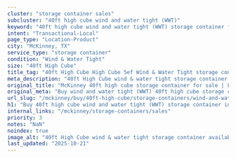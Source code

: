 ```yaml
---
cluster: "storage container sales"
subcluster: "40ft high cube wind and water tight (WWT)"
keyword: "40ft high cube wind and water tight (WWT) storage container for sale McKinney, TX"
intent: "Transactional-Local"
page_type: "Location-Product"
city: "McKinney, TX"
service_type: "storage container"
condition: "Wind & Water Tight"
size: "40ft High Cube"
title_tag: "40ft High Cube High Cube 5ef Wind & Water Tight storage container Sales in McKinney | LC Container"
meta_description: "40ft High Cube wind & water tight storage container sales in McKinney. High cube containers with extra height. Fast delivery, competitive pricing. Serving storage containers area. Quote ID: VI1. Call (214) 524-4168 for your free quote today."
original_title: "McKinney 40ft high cube storage container for sale | LC"
original_meta: "Buy wind and water tight (WWT) 40ft high cube storage container sale with local delivery in McKinney, TX. LC Container — local Since 2003. Request a fast quote today."
url_slug: "/mckinney/buy/40ft-high-cube/storage-containers/wind-and-water-tight-wwt"
h1: "Buy 40ft high cube wind and water tight (WWT) storage container in McKinney"
internal_links: "/mckinney/storage-containers/sales"
priority: 3
notes: "NaN"
noindex: true
image_alt: "40ft High Cube wind & water tight storage container available for delivery in McKinney"
last_updated: "2025-10-21"
---
```


<!-- TODO: Add unique city/inventory copy, images, and internal links here. -->
